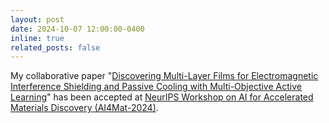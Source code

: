 ```yaml
---
layout: post
date: 2024-10-07 12:00:00-0400
inline: true
related_posts: false
---
```


My collaborative paper "<a href="assets/pdf/papers/ai4mat_2024.pdf" target="_blank">Discovering Multi-Layer Films for Electromagnetic Interference Shielding and Passive Cooling with Multi-Objective Active Learning</a>" has been accepted at <a href="https://sites.google.com/view/ai4mat" target="_blank">NeurIPS Workshop on AI for Accelerated Materials Discovery (AI4Mat-2024)</a>.
